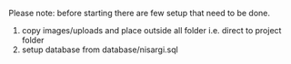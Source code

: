 
Please note: before starting there are few setup that need to be done.

1. copy images/uploads and place outside all folder i.e. direct to project folder
2. setup database from database/nisargi.sql
